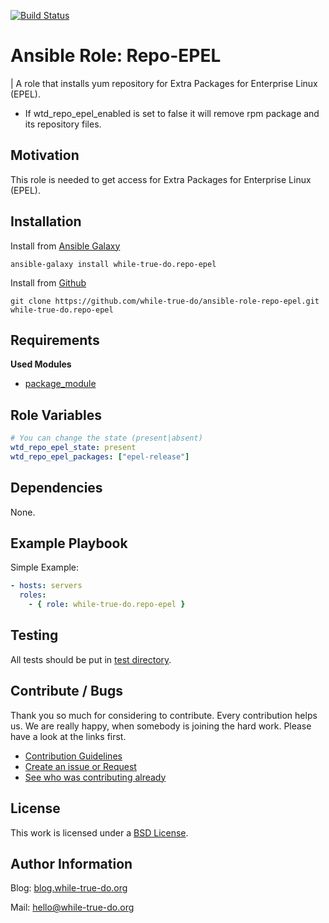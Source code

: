 [![Build Status](https://travis-ci.org/while-true-do/ansible-role-repo-epel.svg?branch=master)](https://travis-ci.org/while-true-do/ansible-role-repo-epel)

# Ansible Role: Repo-EPEL
| A role that installs yum repository for Extra Packages for Enterprise Linux (EPEL).

- If wtd_repo_epel_enabled is set to false it will remove rpm package and its repository files.

## Motivation

This role is needed to get access for Extra Packages for Enterprise Linux (EPEL).

## Installation

Install from [Ansible Galaxy](https://galaxy.ansible.com/while-true-do.repo-epel)

```
ansible-galaxy install while-true-do.repo-epel
```

Install from [Github](https://github.com/while-true-do/ansible-role-repo-epel)

```
git clone https://github.com/while-true-do/ansible-role-repo-epel.git while-true-do.repo-epel
```

## Requirements

**Used Modules**

-   [package_module](http://docs.ansible.com/ansible/latest/package_module.html)

## Role Variables
```yaml
# You can change the state (present|absent)
wtd_repo_epel_state: present
wtd_repo_epel_packages: ["epel-release"]

```

## Dependencies

None.

## Example Playbook

Simple Example:

```yaml
- hosts: servers 
  roles:
    - { role: while-true-do.repo-epel }
```

## Testing

All tests should be put in [test directory](./tests/).

## Contribute / Bugs

Thank you so much for considering to contribute. Every contribution helps us.
We are really happy, when somebody is joining the hard work. Please have a look 
at the links first.

-   [Contribution Guidelines](./docs/CONTRIBUTING.md)
-   [Create an issue or Request](https://github.com/while-true-do/ansible-role-repo-epel/issues)
-   [See who was contributing already](https://github.com/while-true-do/ansible-role-repo-epel/graphs/contributors)

## License
This work is licensed under a [BSD License](https://opensource.org/licenses/BSD-3-Clause).

## Author Information

Blog: [blog.while-true-do.org](https://blog.while-true-do.org)

Mail: [hello@while-true-do.org](mailto:hello@while-true-do.org)
